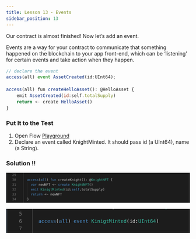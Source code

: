 ```yaml
---
title: Lesson 13 - Events
sidebar_position: 13
---
```


Our contract is almost finished! Now let’s add an event.

Events are a way for your contract to communicate that something happened on the blockchain to your app front-end, which can be ‘listening’ for certain events and take action when they happen.

```jsx
// declare the event
access(all) event AssetCreated(id:UInt64);

access(all) fun createHelloAsset(): @HelloAsset {
    emit AssetCreated(id:self.totalSupply)
    return <- create HelloAsset()
}
```

### Put It to the Test

1. Open Flow [Playground](https://play.flow.com/)
2. Declare an event called KnightMinted. It should pass id (a UInt64), name (a String).

### Solution !!

![Alt text](image-9.png)

![Alt text](image-12.png)
